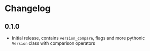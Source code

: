 # Changelog

## 0.1.0

* Initial release, contains `version_compare`, flags and more
  pythonic `Version` class with comparison operators
